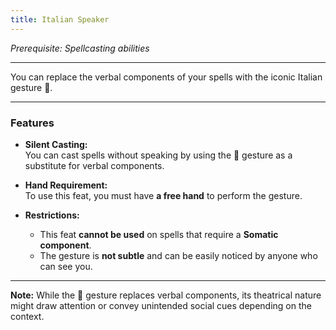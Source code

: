 ```yaml
---
title: Italian Speaker
---
```


*Prerequisite: Spellcasting abilities*

---

You can replace the verbal components of your spells with the iconic Italian gesture 🤌.

---

### Features

- **Silent Casting:**  
  You can cast spells without speaking by using the 🤌 gesture as a substitute for verbal components.

- **Hand Requirement:**  
  To use this feat, you must have **a free hand** to perform the gesture.

- **Restrictions:**
  - This feat **cannot be used** on spells that require a **Somatic component**.
  - The gesture is **not subtle** and can be easily noticed by anyone who can see you.

---

**Note:** While the &#x1F90C; gesture replaces verbal components, its theatrical nature might draw attention or convey unintended social cues depending on the context.  
